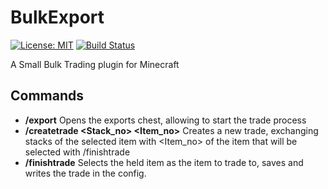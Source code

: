 # BulkExport

[![License: MIT](https://img.shields.io/badge/License-MIT-yellow.svg)](https://opensource.org/licenses/MIT) [![Build Status](https://travis-ci.org/Penaz91/BulkExport.svg?branch=master)](https://travis-ci.org/Penaz91/BulkExport)

A Small Bulk Trading plugin for Minecraft

## Commands

* **/export** Opens the exports chest, allowing to start the trade process
* **/createtrade <Stack_no> <Item_no>** Creates a new trade, exchanging <Stack-no> stacks of the selected item with <Item_no> of the item that will be selected with /finishtrade
* **/finishtrade** Selects the held item as the item to trade to, saves and writes the trade in the config.
